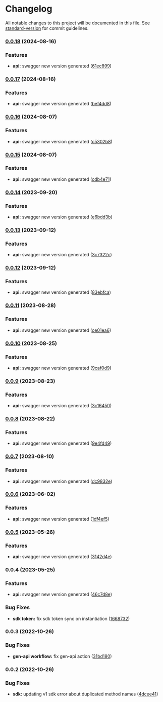 # Changelog

All notable changes to this project will be documented in this file. See [standard-version](https://github.com/conventional-changelog/standard-version) for commit guidelines.

### [0.0.18](https://github.com/TropixInc/w3block-commerce-sdk/compare/v0.0.17...v0.0.18) (2024-08-16)


### Features

* **api:** swagger new version generated ([61ec899](https://github.com/TropixInc/w3block-commerce-sdk/commit/61ec8999bd29212b2f39f9eca0a672b856ed179b))

### [0.0.17](https://github.com/TropixInc/w3block-commerce-sdk/compare/v0.0.16...v0.0.17) (2024-08-16)


### Features

* **api:** swagger new version generated ([bef4dd8](https://github.com/TropixInc/w3block-commerce-sdk/commit/bef4dd84e678e66c30320545c711bb7a8077b1a0))

### [0.0.16](https://github.com/TropixInc/w3block-commerce-sdk/compare/v0.0.15...v0.0.16) (2024-08-07)


### Features

* **api:** swagger new version generated ([c5302b8](https://github.com/TropixInc/w3block-commerce-sdk/commit/c5302b8843740c7ce79416a9ed1c551ca45a08d5))

### [0.0.15](https://github.com/TropixInc/w3block-commerce-sdk/compare/v0.0.14...v0.0.15) (2024-08-07)


### Features

* **api:** swagger new version generated ([cdb4e71](https://github.com/TropixInc/w3block-commerce-sdk/commit/cdb4e71fdf45564e096c37cb9d677ec96a2576c6))

### [0.0.14](https://github.com/TropixInc/w3block-commerce-sdk/compare/v0.0.13...v0.0.14) (2023-09-20)


### Features

* **api:** swagger new version generated ([e6bdd3b](https://github.com/TropixInc/w3block-commerce-sdk/commit/e6bdd3b6043da2555eef21e1bc6398c8dac8e32a))

### [0.0.13](https://github.com/TropixInc/w3block-commerce-sdk/compare/v0.0.12...v0.0.13) (2023-09-12)


### Features

* **api:** swagger new version generated ([3c7322c](https://github.com/TropixInc/w3block-commerce-sdk/commit/3c7322c1a649fe8a3df8b7f3543a4c6a7b4d622e))

### [0.0.12](https://github.com/TropixInc/w3block-commerce-sdk/compare/v0.0.11...v0.0.12) (2023-09-12)


### Features

* **api:** swagger new version generated ([83ebfca](https://github.com/TropixInc/w3block-commerce-sdk/commit/83ebfca356a7d90c6f770f2cf7f2bf9450df71e4))

### [0.0.11](https://github.com/TropixInc/w3block-commerce-sdk/compare/v0.0.10...v0.0.11) (2023-08-28)


### Features

* **api:** swagger new version generated ([ce01ea6](https://github.com/TropixInc/w3block-commerce-sdk/commit/ce01ea6c3a209159942a599f9489439390f01346))

### [0.0.10](https://github.com/TropixInc/w3block-commerce-sdk/compare/v0.0.9...v0.0.10) (2023-08-25)


### Features

* **api:** swagger new version generated ([9caf0d9](https://github.com/TropixInc/w3block-commerce-sdk/commit/9caf0d9d12ba3ec4a6bce406c04fecab47b4206a))

### [0.0.9](https://github.com/TropixInc/w3block-commerce-sdk/compare/v0.0.8...v0.0.9) (2023-08-23)


### Features

* **api:** swagger new version generated ([3c16450](https://github.com/TropixInc/w3block-commerce-sdk/commit/3c164509edb9aa7870523f7a26452154b0123a5a))

### [0.0.8](https://github.com/TropixInc/w3block-commerce-sdk/compare/v0.0.7...v0.0.8) (2023-08-22)


### Features

* **api:** swagger new version generated ([9e4fd49](https://github.com/TropixInc/w3block-commerce-sdk/commit/9e4fd49b3005d0156dc43c72aea2b10b60962c68))

### [0.0.7](https://github.com/TropixInc/w3block-commerce-sdk/compare/v0.0.6...v0.0.7) (2023-08-10)


### Features

* **api:** swagger new version generated ([dc9832e](https://github.com/TropixInc/w3block-commerce-sdk/commit/dc9832e830b189b3f301b72df3881cfe2f021a53))

### [0.0.6](https://github.com/TropixInc/w3block-commerce-sdk/compare/v0.0.5...v0.0.6) (2023-06-02)


### Features

* **api:** swagger new version generated ([1df4ef5](https://github.com/TropixInc/w3block-commerce-sdk/commit/1df4ef54a7f57a0d5a633de7b7ac3e97850d40af))

### [0.0.5](https://github.com/TropixInc/w3block-commerce-sdk/compare/v0.0.4...v0.0.5) (2023-05-26)


### Features

* **api:** swagger new version generated ([3142d4e](https://github.com/TropixInc/w3block-commerce-sdk/commit/3142d4e52153bc29763761848d9f30f286c5db2c))

### 0.0.4 (2023-05-25)


### Features

* **api:** swagger new version generated ([46c7d8e](https://github.com/TropixInc/w3block-commerce-sdk/commit/46c7d8e7a10cfa3db080ed1428ca57ecb579d81a))


### Bug Fixes

* **sdk token:** fix sdk token sync on instantiation ([1668732](https://github.com/TropixInc/w3block-commerce-sdk/commit/16687321c4e1c6184b00943282481463349d109e))

### 0.0.3 (2022-10-26)


### Bug Fixes

* **gen-api workflow:** fix gen-api action ([31bd180](https://github.com/TropixInc/w3block-commerce-sdk/commit/31bd180076fed92d16883d76439612f01d872a70))

### 0.0.2 (2022-10-26)


### Bug Fixes

* **sdk:** updating v1 sdk error about duplicated method names ([4dcee41](https://github.com/TropixInc/w3block-commerce-sdk/commit/4dcee416874863a095ae2da0f7b3c587c9c8a465))

